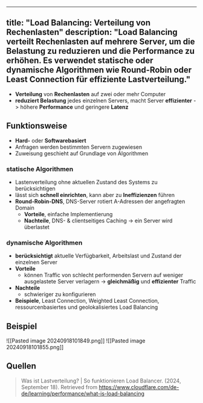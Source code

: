 
---
title: "Load Balancing: Verteilung von Rechenlasten"
description: "Load Balancing verteilt Rechenlasten auf mehrere Server, um die Belastung zu reduzieren und die Performance zu erhöhen. Es verwendet statische oder dynamische Algorithmen wie Round-Robin oder Least Connection für effiziente Lastverteilung."
---

- **Verteilung** von **Rechenlasten** auf zwei oder mehr Computer
- **reduziert Belastung** jedes einzelnen Servers, macht Server **effizienter** -> höhere **Performance** und geringere **Latenz**

## Funktionsweise
- **Hard-** oder **Softwarebasiert**
- Anfragen werden bestimmten Servern zugewiesen
- Zuweisung geschieht auf Grundlage von Algorithmen

### statische Algorithmen
- Lastenverteilung ohne aktuellen Zustand des Systems zu berücksichtigen
- lässt sich **schnell einrichten**, kann aber zu **Ineffizienzen** führen
- **Round-Robin-DNS**, DNS-Server rotiert A-Adressen der angefragten Domain
	- **Vorteile**, einfache Implementierung
	- **Nachteile**, DNS- & clientseitiges Caching -> ein Server wird überlastet

### dynamische Algorithmen
- **berücksichtigt** aktuelle Verfügbarkeit, Arbeitslast und Zustand der einzelnen Server
- **Vorteile**
	- können Traffic von schlecht performenden Servern auf weniger ausgelastete Server verlagern -> **gleichmäßig** und **effizienter** Traffic
- **Nachteile**
	- schwieriger zu konfigurieren
- **Beispiele**, Least Connection, Weighted Least Connection, ressourcenbasiertes und geolokalisiertes Load Balancing

## Beispiel
![[Pasted image 20240918101849.png]]
![[Pasted image 20240918101855.png]]

## Quellen

> Was ist Lastverteilung? | So funktionieren Load Balancer. (2024, September 18). Retrieved from https://www.cloudflare.com/de-de/learning/performance/what-is-load-balancing